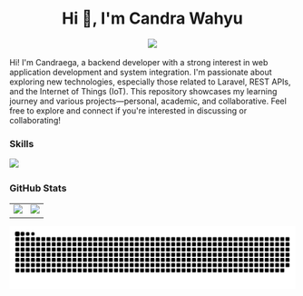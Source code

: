 <h1 align="center">Hi 👋, I'm Candra Wahyu</h1>
<p align="center">
  <img src="https://media.giphy.com/media/3o7TKU8RvQuomFfUUU/giphy.gif" width="250">
</p>

Hi! I'm Candraega, a backend developer with a strong interest in web application development and system integration. I'm passionate about exploring new technologies, especially those related to Laravel, REST APIs, and the Internet of Things (IoT). This repository showcases my learning journey and various projects—personal, academic, and collaborative. Feel free to explore and connect if you're interested in discussing or collaborating!

### Skills
<p align="left">
  <img src="https://skillicons.dev/icons?i=php,laravel,flutter,dart,js,nodejs,html,css,tailwind,mysql,git,github" />
</p>



### GitHub Stats

<table align="center">
  <tr>
    <td>
      <img src="https://github-readme-stats.vercel.app/api?username=candraega&show_icons=true&theme=radical" height="150px" />
    </td>
    <td>
      <img src="https://github-readme-stats.vercel.app/api/top-langs/?username=candraega&layout=compact&theme=radical" height="200px" />
    </td>
  </tr>
</table>



<picture>
  <source
    media="(prefers-color-scheme: dark)"
    srcset="https://raw.githubusercontent.com/platane/snk/output/github-contribution-grid-snake-dark.svg"
  />
  <source
    media="(prefers-color-scheme: light)"
    srcset="https://raw.githubusercontent.com/platane/snk/output/github-contribution-grid-snake.svg"
  />
  <img
    alt="github contribution grid snake animation"
    src="https://raw.githubusercontent.com/platane/snk/output/github-contribution-grid-snake.svg"
  />
</picture>

